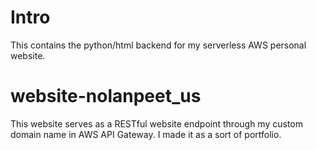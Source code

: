 # Intro
This contains the python/html backend for my serverless AWS personal website.

# website-nolanpeet_us
This website serves as a RESTful website endpoint through my custom domain name in AWS API Gateway. I made it as a sort of portfolio.